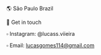 🌎 São Paulo Brazil


💬 Get in touch

▫ Instagram: @lucass.viieira

▫ Email: lucasgomes114@gmail.com
